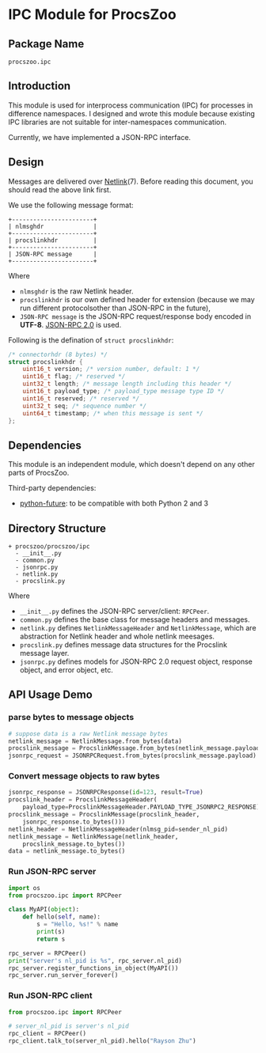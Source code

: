 # IPC Module for ProcsZoo

## Package Name

`procszoo.ipc`

## Introduction

This module is used for interprocess communication (IPC) for processes
in difference namespaces. I designed and wrote this module because
existing IPC libraries are not suitable for inter-namespaces
communication.

Currently, we have implemented a JSON-RPC interface.

## Design

Messages are delivered over [Netlink][](7).
Before reading this document, you should read the above link first.

We use the following message format:

``` 
+-----------------------+
| nlmsghdr              |
+-----------------------+
| procslinkhdr          |
+-----------------------+
| JSON-RPC message      |
+-----------------------+
```

Where
- `nlmsghdr` is the raw Netlink header.
- `procslinkhdr` is our own defined header for extension
(because we may run different protocolsother than JSON-RPC in the future),
- `JSON-RPC message` is the JSON-RPC request/response body encoded
in **UTF-8**. [JSON-RPC 2.0] is used.

Following is the defination of `struct procslinkhdr`:

``` C
/* connectorhdr (8 bytes) */
struct procslinkhdr {
    uint16_t version; /* version number, default: 1 */
    uint16_t flag; /* reserved */
    uint32_t length; /* message length including this header */
    uint16_t payload_type; /* payload_type message type ID */
    uint16_t reserved; /* reserved */
    uint32_t seq; /* sequence number */
    uint64_t timestamp; /* when this message is sent */
};
```

## Dependencies

This module is an independent module, which doesn't depend on any other
parts of ProcsZoo.

Third-party dependencies:

- [python-future][]: to be compatible with both Python 2 and 3

## Directory Structure

```
+ procszoo/procszoo/ipc
  - __init__.py
  - common.py
  - jsonrpc.py
  - netlink.py
  - procslink.py
```

Where
- `__init__.py` defines the JSON-RPC server/client: `RPCPeer`. 
- `common.py` defines the base class for message headers and messages.
- `netlink.py` defines `NetlinkMessageHeader` and `NetlinkMessage`,
which are abstraction for Netlink header and whole netlink meesages.
- `procslink.py` defines message data structures for the
Procslink message layer.
-  `jsonrpc.py` defines models for JSON-RPC 2.0 request object, response
object, and error object, etc.

## API Usage Demo

### parse bytes to message objects

``` python
# suppose data is a raw Netlink message bytes
netlink_message = NetlinkMessage.from_bytes(data)
procslink_message = ProcslinkMessage.from_bytes(netlink_message.payload)
jsonrpc_request = JSONRPCRequest.from_bytes(procslink_message.payload)
```

### Convert message objects to raw bytes

``` python
jsonrpc_response = JSONRPCResponse(id=123, result=True)
procslink_header = ProcslinkMessageHeader(
    payload_type=ProcslinkMessageHeader.PAYLOAD_TYPE_JSONRPC2_RESPONSE)
procslink_message = ProcslinkMessage(procslink_header,
    jsonrpc_response.to_bytes()))
netlink_header = NetlinkMessageHeader(nlmsg_pid=sender_nl_pid)
netlink_message = NetlinkMessage(netlink_header,
    procslink_message.to_bytes())
data = netlink_message.to_bytes()
```

### Run JSON-RPC server

``` python
import os
from procszoo.ipc import RPCPeer

class MyAPI(object):
    def hello(self, name):
        s = "Hello, %s!" % name
        print(s)
        return s

rpc_server = RPCPeer()
print("server's nl_pid is %s", rpc_server.nl_pid)
rpc_server.register_functions_in_object(MyAPI())
rpc_server.run_server_forever()
```

### Run JSON-RPC client

``` python
from procszoo.ipc import RPCPeer

# server_nl_pid is server's nl_pid
rpc_client = RPCPeer()
rpc_client.talk_to(server_nl_pid).hello("Rayson Zhu")
```


[Netlink]: http://man7.org/linux/man-pages/man7/netlink.7.html
[JSON-RPC 2.0]: http://www.jsonrpc.org/specification
[python-future]: http://python-future.org/
